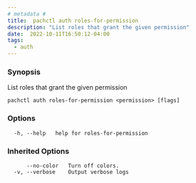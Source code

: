 ```yaml
---
# metadata # 
title:  pachctl auth roles-for-permission
description: "List roles that grant the given permission"
date:  2022-10-11T16:50:12-04:00
tags:
  - auth
---
```


### Synopsis

List roles that grant the given permission

```
pachctl auth roles-for-permission <permission> [flags]
```

### Options

```
  -h, --help   help for roles-for-permission
```

### Inherited Options

```
      --no-color   Turn off colors.
  -v, --verbose    Output verbose logs
```

